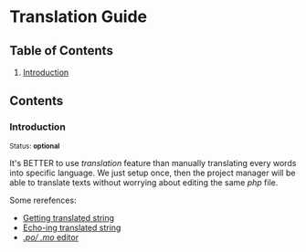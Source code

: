 # Translation Guide

## Table of Contents

  1. [Introduction](#introduction)


## Contents

### Introduction

<sup>Status: **optional**</sup>

It's BETTER to use *translation* feature than manually translating every words into specific language. We just setup once, then the project manager will be able to translate texts without worrying about editing the same *php* file.

Some rerefences:
- [Getting translated string](https://developer.wordpress.org/reference/functions/__/)
- [Echo-ing translated string](https://codex.wordpress.org/Function_Reference/_e)
- [*.po/ .mo* editor](https://poedit.net/)
